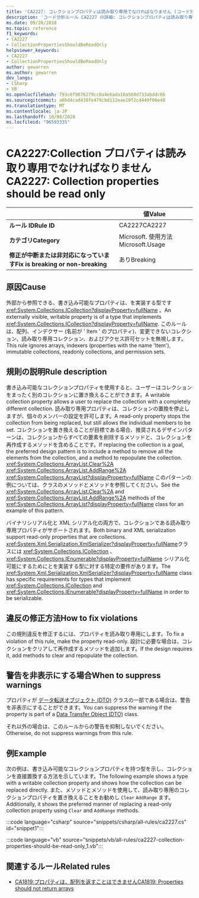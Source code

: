 ```yaml
---
title: 'CA2227: コレクションプロパティは読み取り専用でなければなりません (コード分析)'
description: 'コード分析ルール CA2227 の詳細: コレクションプロパティは読み取り専用でなければならない'
ms.date: 09/28/2018
ms.topic: reference
f1_keywords:
- CA2227
- CollectionPropertiesShouldBeReadOnly
helpviewer_keywords:
- CA2227
- CollectionPropertiesShouldBeReadOnly
author: gewarren
ms.author: gewarren
dev_langs:
- CSharp
- VB
ms.openlocfilehash: 793c6f9676279cc0a4e6ada16a560d733abddc6b
ms.sourcegitcommit: a6bd4cad438fe479cbd112eae10f2cd449f06e40
ms.translationtype: MT
ms.contentlocale: ja-JP
ms.lasthandoff: 10/08/2020
ms.locfileid: "96593335"
---
```

# <a name="ca2227-collection-properties-should-be-read-only"></a><span data-ttu-id="d061e-103">CA2227:Collection プロパティは読み取り専用でなければなりません</span><span class="sxs-lookup"><span data-stu-id="d061e-103">CA2227: Collection properties should be read only</span></span>

| | <span data-ttu-id="d061e-104">値</span><span class="sxs-lookup"><span data-stu-id="d061e-104">Value</span></span> |
|-|-|
| <span data-ttu-id="d061e-105">**ルール ID**</span><span class="sxs-lookup"><span data-stu-id="d061e-105">**Rule ID**</span></span> |<span data-ttu-id="d061e-106">CA2227</span><span class="sxs-lookup"><span data-stu-id="d061e-106">CA2227</span></span>|
| <span data-ttu-id="d061e-107">**カテゴリ**</span><span class="sxs-lookup"><span data-stu-id="d061e-107">**Category**</span></span> |<span data-ttu-id="d061e-108">Microsoft. 使用方法</span><span class="sxs-lookup"><span data-stu-id="d061e-108">Microsoft.Usage</span></span>|
| <span data-ttu-id="d061e-109">**修正が中断または非対応になっています**</span><span class="sxs-lookup"><span data-stu-id="d061e-109">**Fix is breaking or non-breaking**</span></span> |<span data-ttu-id="d061e-110">あり</span><span class="sxs-lookup"><span data-stu-id="d061e-110">Breaking</span></span>|

## <a name="cause"></a><span data-ttu-id="d061e-111">原因</span><span class="sxs-lookup"><span data-stu-id="d061e-111">Cause</span></span>

<span data-ttu-id="d061e-112">外部から参照できる、書き込み可能なプロパティは、を実装する型です <xref:System.Collections.ICollection?displayProperty=fullName> 。</span><span class="sxs-lookup"><span data-stu-id="d061e-112">An externally visible, writable property is of a type that implements <xref:System.Collections.ICollection?displayProperty=fullName>.</span></span> <span data-ttu-id="d061e-113">このルールは、配列、インデクサー (名前が ' Item ' のプロパティ)、変更できないコレクション、読み取り専用コレクション、およびアクセス許可セットを無視します。</span><span class="sxs-lookup"><span data-stu-id="d061e-113">This rule ignores arrays, indexers (properties with the name 'Item'), immutable collections, readonly collections, and permission sets.</span></span>

## <a name="rule-description"></a><span data-ttu-id="d061e-114">規則の説明</span><span class="sxs-lookup"><span data-stu-id="d061e-114">Rule description</span></span>

<span data-ttu-id="d061e-115">書き込み可能なコレクションプロパティを使用すると、ユーザーはコレクションをまったく別のコレクションに置き換えることができます。</span><span class="sxs-lookup"><span data-stu-id="d061e-115">A writable collection property allows a user to replace the collection with a completely different collection.</span></span> <span data-ttu-id="d061e-116">読み取り専用プロパティは、コレクションの置換を停止しますが、個々のメンバーの設定を許可します。</span><span class="sxs-lookup"><span data-stu-id="d061e-116">A read-only property stops the collection from being replaced, but still allows the individual members to be set.</span></span> <span data-ttu-id="d061e-117">コレクションを置き換えることが目標である場合、推奨されるデザインパターンは、コレクションからすべての要素を削除するメソッドと、コレクションを再作成するメソッドを含めることです。</span><span class="sxs-lookup"><span data-stu-id="d061e-117">If replacing the collection is a goal, the preferred design pattern is to include a method to remove all the elements from the collection, and a method to repopulate the collection.</span></span> <span data-ttu-id="d061e-118"><xref:System.Collections.ArrayList.Clear%2A> <xref:System.Collections.ArrayList.AddRange%2A> <xref:System.Collections.ArrayList?displayProperty=fullName> このパターンの例については、クラスのメソッドとメソッドを参照してください。</span><span class="sxs-lookup"><span data-stu-id="d061e-118">See the <xref:System.Collections.ArrayList.Clear%2A> and <xref:System.Collections.ArrayList.AddRange%2A> methods of the <xref:System.Collections.ArrayList?displayProperty=fullName> class for an example of this pattern.</span></span>

<span data-ttu-id="d061e-119">バイナリシリアル化と XML シリアル化の両方で、コレクションである読み取り専用プロパティがサポートされます。</span><span class="sxs-lookup"><span data-stu-id="d061e-119">Both binary and XML serialization support read-only properties that are collections.</span></span> <span data-ttu-id="d061e-120"><xref:System.Xml.Serialization.XmlSerializer?displayProperty=fullName>クラスには <xref:System.Collections.ICollection> 、 <xref:System.Collections.IEnumerable?displayProperty=fullName> シリアル化可能にするためにとを実装する型に対する特定の要件があります。</span><span class="sxs-lookup"><span data-stu-id="d061e-120">The <xref:System.Xml.Serialization.XmlSerializer?displayProperty=fullName> class has specific requirements for types that implement <xref:System.Collections.ICollection> and <xref:System.Collections.IEnumerable?displayProperty=fullName> in order to be serializable.</span></span>

## <a name="how-to-fix-violations"></a><span data-ttu-id="d061e-121">違反の修正方法</span><span class="sxs-lookup"><span data-stu-id="d061e-121">How to fix violations</span></span>

<span data-ttu-id="d061e-122">この規則違反を修正するには、プロパティを読み取り専用にします。</span><span class="sxs-lookup"><span data-stu-id="d061e-122">To fix a violation of this rule, make the property read-only.</span></span> <span data-ttu-id="d061e-123">設計に必要な場合は、コレクションをクリアして再作成するメソッドを追加します。</span><span class="sxs-lookup"><span data-stu-id="d061e-123">If the design requires it, add methods to clear and repopulate the collection.</span></span>

## <a name="when-to-suppress-warnings"></a><span data-ttu-id="d061e-124">警告を非表示にする場合</span><span class="sxs-lookup"><span data-stu-id="d061e-124">When to suppress warnings</span></span>

<span data-ttu-id="d061e-125">プロパティが [データ転送オブジェクト (DTO)](/previous-versions/msp-n-p/ff649585(v=pandp.10)) クラスの一部である場合は、警告を非表示にすることができます。</span><span class="sxs-lookup"><span data-stu-id="d061e-125">You can suppress the warning if the property is part of a [Data Transfer Object (DTO)](/previous-versions/msp-n-p/ff649585(v=pandp.10)) class.</span></span>

<span data-ttu-id="d061e-126">それ以外の場合は、このルールからの警告を抑制しないでください。</span><span class="sxs-lookup"><span data-stu-id="d061e-126">Otherwise, do not suppress warnings from this rule.</span></span>

## <a name="example"></a><span data-ttu-id="d061e-127">例</span><span class="sxs-lookup"><span data-stu-id="d061e-127">Example</span></span>

<span data-ttu-id="d061e-128">次の例は、書き込み可能なコレクションプロパティを持つ型を示し、コレクションを直接置換する方法を示しています。</span><span class="sxs-lookup"><span data-stu-id="d061e-128">The following example shows a type with a writable collection property and shows how the collection can be replaced directly.</span></span> <span data-ttu-id="d061e-129">また、メソッドとメソッドを使用して、読み取り専用のコレクションプロパティを置き換えることをお勧めし `Clear` `AddRange` ます。</span><span class="sxs-lookup"><span data-stu-id="d061e-129">Additionally, it shows the preferred manner of replacing a read-only collection property using `Clear` and `AddRange` methods.</span></span>

:::code language="csharp" source="snippets/csharp/all-rules/ca2227.cs" id="snippet1":::

:::code language="vb" source="snippets/vb/all-rules/ca2227-collection-properties-should-be-read-only_1.vb":::

## <a name="related-rules"></a><span data-ttu-id="d061e-130">関連するルール</span><span class="sxs-lookup"><span data-stu-id="d061e-130">Related rules</span></span>

- [<span data-ttu-id="d061e-131">CA1819:プロパティは、配列を返すことはできません</span><span class="sxs-lookup"><span data-stu-id="d061e-131">CA1819: Properties should not return arrays</span></span>](ca1819.md)
